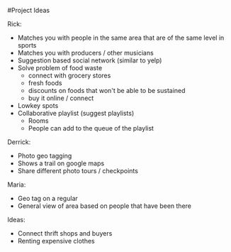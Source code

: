 #Project Ideas

Rick:
  - Matches you with people in the same area that are of the same level in sports
  - Matches you with producers / other musicians
  - Suggestion based social network (similar to yelp)
  - Solve problem of food waste
    - connect with grocery stores
	- fresh foods
	- discounts on foods that won't be able to be sustained
	- buy it online / connect
  - Lowkey spots
  - Collaborative playlist (suggest playlists)
    - Rooms
	- People can add to the queue of the playlist

Derrick:
  - Photo geo tagging
  - Shows a trail on google maps
  - Share different photo tours / checkpoints

Maria:
  - Geo tag on a regular
  - General view of area based on people that have been there

Ideas:
  - Connect thrift shops and buyers
  - Renting expensive clothes
  
